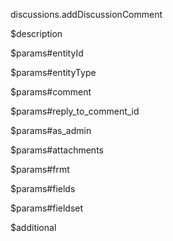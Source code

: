 discussions.addDiscussionComment

$description


$params#entityId


$params#entityType


$params#comment


$params#reply_to_comment_id


$params#as_admin


$params#attachments


$params#frmt


$params#fields


$params#fieldset


$additional
